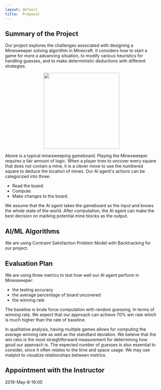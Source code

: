 ```yaml
---
layout: default
title:  Proposal
---
```



## Summary of the Project
Our project explores the challenges associated with designing a Minesweeper solving algorithm in Minecraft. It considers how to start a game for more a advancing situation, to modify various heuristics for handling guesses, and to make deterministic deductions with different strategies.   
  
<p align="center">
<img src="https://github.com/WenhanKong/Minesweepers/blob/master/docs/images/minesweep_board.png" width="250">  
</p>  

Above is a typical minesweeping gameboard. Playing the Minesweeper requires a fair amount of logic. When a player tries to uncover every square that does not contain a mine, it is a clever move to use the numbered square to deduce the location of mines.
Our AI agent's actions can be categorized into three:
+ Read the board.
+ Compute.
+ Make changes to the board.  

We assume that the AI agent takes the gameboard as the input and knows the whole state of the world. After computation, the AI agent can make the best decision on marking potential mine blocks as the output. 

## AI/ML Algorithms
We are using Contraint Satisfaction Problem Model with Backtracking for our project. 

## Evaluation Plan
We are using three metrics to test how well our AI agent perform in Minesweeper:
+ the testing accuracy
+ the average percentage of board uncovered
+ the winning rate  

The baseline is brute force computation with random guessing. In terms of winning rate, We expect that our approach can achieve 70% win rate which is much higher than the rate of baseline. 

In qualitative analysis, having multiple games allows for computing the average winning rate as well as the standtard deviation. We beleive that the win ratio is the most straightforward measurement for determining how good our approach is. The expected number of guesses is also essential to consider, since it often relates to the time and space usage. We may use matplot to visualize relationships between metrics. 
## Appointment with the Instructor 
2019-May-8-16:00
